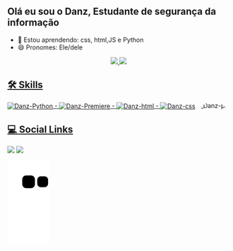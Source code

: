 ## Olá eu sou o Danz, Estudante de segurança da informação
<!--

- 🔭 I’m currently working on ...

- 👯 I’m looking to collaborate on ...
- 🤔 I’m looking for help with ...
- 💬 Ask me about ...
- 📫 How to reach me: ...

- ⚡ Fun fact: ...


<img align="center" alt="Danz-Php" height="30" width="40" src="https://cdn.jsdelivr.net/gh/devicons/devicon/icons/php/php-original.svg"  
-->

- 🌱 Estou aprendendo: css, html,JS e Python
- 😄 Pronomes: Ele/dele
<div align="center">
  <a href="https://github.com/Danz-Souza">
  <img height="180em" src="https://github-readme-stats.vercel.app/api?username=Danz-Souza&show_icons=true&theme=dracula&include_all_commits=true&count_private=true" />
  <img height="140em" src="https://github-readme-stats.vercel.app/api/top-langs/?username=Danz-Souza&layout=compact&langs_count=7&theme=dracula"/>
</div> 

  

  
## 🛠   Skills
  
<img align="center" alt="Danz-Python" height="30" width="40" src="https://cdn.jsdelivr.net/gh/devicons/devicon/icons/python/python-original.svg">
-
<img align="center" alt="Danz-Premiere" height="30" width="40" src="https://cdn.jsdelivr.net/gh/devicons/devicon/icons/premierepro/premierepro-original.svg">
-
<img align="center" alt="Danz-html" height="30" width="40" src="https://cdn.jsdelivr.net/gh/devicons/devicon/icons/html5/html5-original.svg" />
-
<img align="center" alt="Danz-css" height="30" width="40" src="https://cdn.jsdelivr.net/gh/devicons/devicon/icons/css3/css3-original.svg" />
  
  
  <img align="right" alt="Danz-pic" height="150" style="border-radius:50px;" src="https://cdn.discordapp.com/attachments/804080791184736309/935170038976110652/Danz.gif">
</div>
 
## 💻   Social Links

<div>
  <a href="https://www.linkedin.com/in/danzsouza/" target="_blank"><img src="https://img.shields.io/badge/-LinkedIn-%230077B5?style=for-the-badge&logo=linkedin&logoColor=white" target="_blank"></a> 
  <a href="https://danzsouza.medium.com" target="_blank"><img src="https://img.shields.io/badge/Medium-12100E?style=for-the-badge&logo=medium&logoColor=white" target="_blank"></a> 

  
![Snake animation](https://github.com/Danz-Souza/Danz-Souza/blob/output/github-contribution-grid-snake.svg)  
</div>
